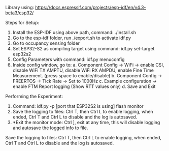 Library using: https://docs.espressif.com/projects/esp-idf/en/v4.3-beta3/esp32/

Steps for Setup: 

1. Install the ESP-IDF using above path, command: ./install.sh
2. Go to the esp-idf folder, run ./export.sh to activate idf.py
3. Go to occupancy sensing folder
4. Set ESP32-S2 as compiling target using command: idf.py set-target esp32s2 
5. Config Parameters with command: idf.py menuconfig
6. Inside config window, go to: 
     a. Component Config -> WiFi -> enable CSI, disable WiFi TX AMPTU, disable WiFi RX AMPDU, enable Fine Time Measurement. (press space to enable/disable)
     b. Component Config -> FREERTOS -> Tick Rate -> Set to 1000Hz
     c. Example configuration -> enable FTM Report logging (Show RTT values only)
     d. Save and Exit 



Performing the Experiment: 

1. Command: idf.py -p [port that ESP32S2 is using] flash monitor
2. Save the logging to files: Ctrl T, then Ctrl L to enable logging, when ended, Ctrl T and Ctrl L to disable and the log is autosaved.
3. *Exit the monitor mode: Ctrl ], exit at any time, this will disable logging and autosave the logged info to file. 


Save the logging to files: Ctrl T, then Ctrl L to enable logging, when ended, Ctrl T and Ctrl L to disable and the log is autosaved.
